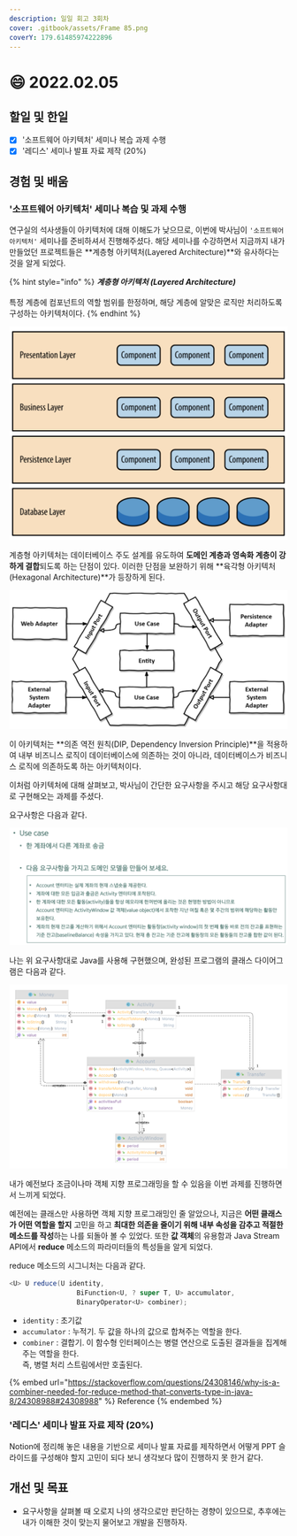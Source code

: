 ```yaml
---
description: 일일 회고 3회차
cover: .gitbook/assets/Frame 85.png
coverY: 179.61485974222896
---
```


# 😄 2022.02.05

## 할일 및 한일

* [x] '소프트웨어 아키텍처' 세미나 복습  과제 수행
* [x] '레디스' 세미나 발표 자료 제작 (20%)

## 경험 및 배움

### '소프트웨어 아키텍처' 세미나 복습 및 과제 수행

연구실의 석사생들이 아키텍처에 대해 이해도가 낮으므로, 이번에 박사님이 `'소프트웨어 아키텍처'` 세미나를 준비하셔서 진행해주셨다. 해당 세미나를 수강하면서 지금까지 내가 만들었던 프로젝트들은 **계층형 아키텍처(Layered Architecture)**와 유사하다는 것을 알게 되었다.

{% hint style="info" %}
_**계층형 아키텍처 (Layered Architecture)**_\
\
특정 계층에 컴포넌트의 역할 범위를 한정하며, 해당 계층에 알맞은 로직만 처리하도록 구성하는 아키텍처이다.
{% endhint %}

![계층형 아키텍처](<.gitbook/assets/Screen Shot 2022-02-05 at 3.55.36 PM.png>)



계층형 아키텍처는 데이터베이스 주도 설계를 유도하여 **도메인 계층과 영속화 계층이 강하게 결합**되도록 하는 단점이 있다. 이러한 단점을 보완하기 위해 **육각형 아키텍처(Hexagonal Architecture)**가 등장하게 된다.



![육각형 아키텍처 (Hexagonal Architecture)](<.gitbook/assets/Screen Shot 2022-02-05 at 4.08.00 PM.png>)



이 아키텍처는 **의존 역전 원칙(DIP, Dependency Inversion Principle)**을 적용하여 내부 비즈니스 로직이 데이터베이스에 의존하는 것이 아니라, 데이터베이스가 비즈니스 로직에 의존하도록 하는 아키텍처이다.



이처럼 아키텍처에 대해 살펴보고, 박사님이 간단한 요구사항을 주시고 해당 요구사항대로 구현해오는 과제를 주셨다.

요구사항은 다음과 같다.

![과제의 요구사항](<.gitbook/assets/Screen Shot 2022-02-05 at 4.18.33 PM.png>)



나는 위 요구사항대로 Java를 사용해 구현했으며, 완성된 프로그램의 클래스 다이어그램은 다음과 같다.

![Class Diagram](.gitbook/assets/domain.png)



내가 예전보다 조금이나마 객체 지향 프로그래밍을 할 수 있음을 이번 과제를 진행하면서 느끼게 되었다.

예전에는 클래스만 사용하면 객체 지향 프로그래밍인 줄 알았으나, 지금은 **어떤 클래스가 어떤 역할을 할지** 고민을 하고 **최대한 의존을 줄이기 위해 내부 속성을 감추고 적절한 메소드를 작성**하는 나를 되돌아 볼 수 있었다. 또한 **값 객체**의 유용함과 Java Stream API에서 **reduce** 메소드의 파라미터들의 특성들을 알게 되었다.



reduce 메소드의 시그니처는 다음과 같다.

```java
<U> U reduce(U identity,
                 BiFunction<U, ? super T, U> accumulator,
                 BinaryOperator<U> combiner);
```

* `identity` : 초기값
* `accumulator` : 누적기. 두 값을 하나의 값으로 합쳐주는 역할을 한다.
* `combiner` : 결합기. 이 함수형 인터페이스는 병렬 연산으로 도출된 결과들을 집계해주는 역할을 한다. \
  즉, 병렬 처리 스트림에서만 호출된다.

{% embed url="https://stackoverflow.com/questions/24308146/why-is-a-combiner-needed-for-reduce-method-that-converts-type-in-java-8/24308988#24308988" %}
Reference
{% endembed %}



### '레디스' 세미나 발표 자료 제작 (20%)

Notion에 정리해 놓은 내용을 기반으로 세미나 발표 자료를 제작하면서 어떻게 PPT 슬라이드를 구성해야 할지 고민이 되다 보니 생각보다 많이 진행하지 못 한거 같다.



## 개선 및 목표

* 요구사항을 살펴볼 때 오로지 나의 생각으로만 판단하는 경향이 있으므로, 추후에는 내가 이해한 것이 맞는지 물어보고 개발을 진행하자.


